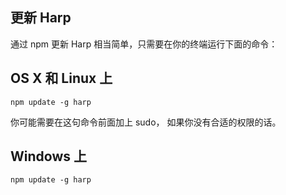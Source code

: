 ## 更新 Harp

通过 npm 更新 Harp 相当简单，只需要在你的终端运行下面的命令：

## OS X 和 Linux 上

```
npm update -g harp 
```

你可能需要在这句命令前面加上 sudo， 如果你没有合适的权限的话。             

## Windows 上

```
npm update -g harp
```

